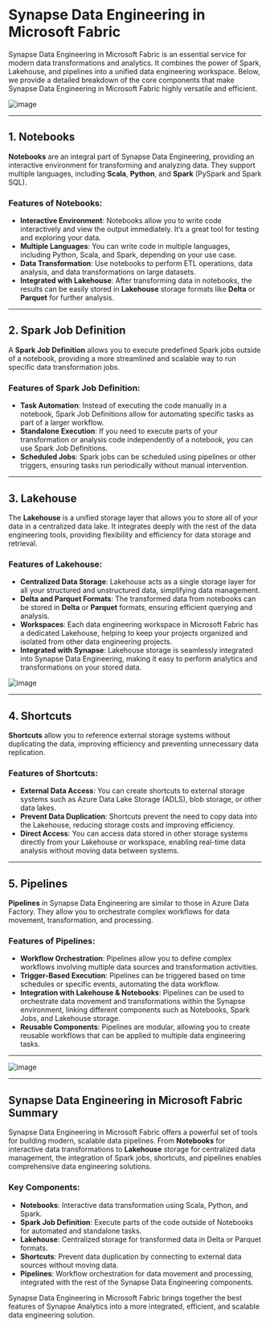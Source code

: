 # Synapse Data Engineering in Microsoft Fabric

Synapse Data Engineering in Microsoft Fabric is an essential service for modern data transformations and analytics. It combines the power of Spark, Lakehouse, and pipelines into a unified data engineering workspace. Below, we provide a detailed breakdown of the core components that make Synapse Data Engineering in Microsoft Fabric highly versatile and efficient.

![image](https://github.com/user-attachments/assets/2f89fa66-c95c-45e7-a423-0e79e836f932)

---

## 1. Notebooks
**Notebooks** are an integral part of Synapse Data Engineering, providing an interactive environment for transforming and analyzing data. They support multiple languages, including **Scala**, **Python**, and **Spark** (PySpark and Spark SQL). 

### Features of Notebooks:
- **Interactive Environment**: Notebooks allow you to write code interactively and view the output immediately. It’s a great tool for testing and exploring your data.
- **Multiple Languages**: You can write code in multiple languages, including Python, Scala, and Spark, depending on your use case.
- **Data Transformation**: Use notebooks to perform ETL operations, data analysis, and data transformations on large datasets.
- **Integrated with Lakehouse**: After transforming data in notebooks, the results can be easily stored in **Lakehouse** storage formats like **Delta** or **Parquet** for further analysis.

---

## 2. Spark Job Definition
A **Spark Job Definition** allows you to execute predefined Spark jobs outside of a notebook, providing a more streamlined and scalable way to run specific data transformation jobs.

### Features of Spark Job Definition:
- **Task Automation**: Instead of executing the code manually in a notebook, Spark Job Definitions allow for automating specific tasks as part of a larger workflow.
- **Standalone Execution**: If you need to execute parts of your transformation or analysis code independently of a notebook, you can use Spark Job Definitions.
- **Scheduled Jobs**: Spark jobs can be scheduled using pipelines or other triggers, ensuring tasks run periodically without manual intervention.

---

## 3. Lakehouse
The **Lakehouse** is a unified storage layer that allows you to store all of your data in a centralized data lake. It integrates deeply with the rest of the data engineering tools, providing flexibility and efficiency for data storage and retrieval.

### Features of Lakehouse:
- **Centralized Data Storage**: Lakehouse acts as a single storage layer for all your structured and unstructured data, simplifying data management.
- **Delta and Parquet Formats**: The transformed data from notebooks can be stored in **Delta** or **Parquet** formats, ensuring efficient querying and analysis.
- **Workspaces**: Each data engineering workspace in Microsoft Fabric has a dedicated Lakehouse, helping to keep your projects organized and isolated from other data engineering projects.
- **Integrated with Synapse**: Lakehouse storage is seamlessly integrated into Synapse Data Engineering, making it easy to perform analytics and transformations on your stored data.

![image](https://github.com/user-attachments/assets/6b5eeb11-5061-409d-bb08-1c3768ca6f13)

---

## 4. Shortcuts
**Shortcuts** allow you to reference external storage systems without duplicating the data, improving efficiency and preventing unnecessary data replication.

### Features of Shortcuts:
- **External Data Access**: You can create shortcuts to external storage systems such as Azure Data Lake Storage (ADLS), blob storage, or other data lakes.
- **Prevent Data Duplication**: Shortcuts prevent the need to copy data into the Lakehouse, reducing storage costs and improving efficiency.
- **Direct Access**: You can access data stored in other storage systems directly from your Lakehouse or workspace, enabling real-time data analysis without moving data between systems.

---

## 5. Pipelines
**Pipelines** in Synapse Data Engineering are similar to those in Azure Data Factory. They allow you to orchestrate complex workflows for data movement, transformation, and processing.

### Features of Pipelines:
- **Workflow Orchestration**: Pipelines allow you to define complex workflows involving multiple data sources and transformation activities.
- **Trigger-Based Execution**: Pipelines can be triggered based on time schedules or specific events, automating the data workflow.
- **Integration with Lakehouse & Notebooks**: Pipelines can be used to orchestrate data movement and transformations within the Synapse environment, linking different components such as Notebooks, Spark Jobs, and Lakehouse storage.
- **Reusable Components**: Pipelines are modular, allowing you to create reusable workflows that can be applied to multiple data engineering tasks.

---

![image](https://github.com/user-attachments/assets/0ac03a54-7355-4c1f-83b3-a07bb2e54ed8)

---
## Synapse Data Engineering in Microsoft Fabric Summary
Synapse Data Engineering in Microsoft Fabric offers a powerful set of tools for building modern, scalable data pipelines. From **Notebooks** for interactive data transformations to **Lakehouse** storage for centralized data management, the integration of Spark jobs, shortcuts, and pipelines enables comprehensive data engineering solutions.

### Key Components:
- **Notebooks**: Interactive data transformation using Scala, Python, and Spark.
- **Spark Job Definition**: Execute parts of the code outside of Notebooks for automated and standalone tasks.
- **Lakehouse**: Centralized storage for transformed data in Delta or Parquet formats.
- **Shortcuts**: Prevent data duplication by connecting to external data sources without moving data.
- **Pipelines**: Workflow orchestration for data movement and processing, integrated with the rest of the Synapse Data Engineering components.

Synapse Data Engineering in Microsoft Fabric brings together the best features of Synapse Analytics into a more integrated, efficient, and scalable data engineering solution.
